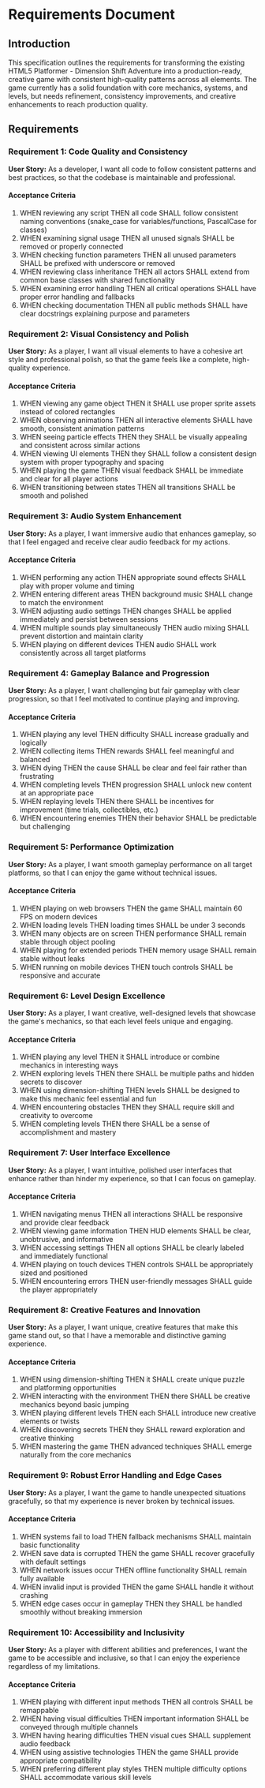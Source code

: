 # Requirements Document

## Introduction

This specification outlines the requirements for transforming the existing HTML5 Platformer - Dimension Shift Adventure into a production-ready, creative game with consistent high-quality patterns across all elements. The game currently has a solid foundation with core mechanics, systems, and levels, but needs refinement, consistency improvements, and creative enhancements to reach production quality.

## Requirements

### Requirement 1: Code Quality and Consistency

**User Story:** As a developer, I want all code to follow consistent patterns and best practices, so that the codebase is maintainable and professional.

#### Acceptance Criteria

1. WHEN reviewing any script THEN all code SHALL follow consistent naming conventions (snake_case for variables/functions, PascalCase for classes)
2. WHEN examining signal usage THEN all unused signals SHALL be removed or properly connected
3. WHEN checking function parameters THEN all unused parameters SHALL be prefixed with underscore or removed
4. WHEN reviewing class inheritance THEN all actors SHALL extend from common base classes with shared functionality
5. WHEN examining error handling THEN all critical operations SHALL have proper error handling and fallbacks
6. WHEN checking documentation THEN all public methods SHALL have clear docstrings explaining purpose and parameters

### Requirement 2: Visual Consistency and Polish

**User Story:** As a player, I want all visual elements to have a cohesive art style and professional polish, so that the game feels like a complete, high-quality experience.

#### Acceptance Criteria

1. WHEN viewing any game object THEN it SHALL use proper sprite assets instead of colored rectangles
2. WHEN observing animations THEN all interactive elements SHALL have smooth, consistent animation patterns
3. WHEN seeing particle effects THEN they SHALL be visually appealing and consistent across similar actions
4. WHEN viewing UI elements THEN they SHALL follow a consistent design system with proper typography and spacing
5. WHEN playing the game THEN visual feedback SHALL be immediate and clear for all player actions
6. WHEN transitioning between states THEN all transitions SHALL be smooth and polished

### Requirement 3: Audio System Enhancement

**User Story:** As a player, I want immersive audio that enhances gameplay, so that I feel engaged and receive clear audio feedback for my actions.

#### Acceptance Criteria

1. WHEN performing any action THEN appropriate sound effects SHALL play with proper volume and timing
2. WHEN entering different areas THEN background music SHALL change to match the environment
3. WHEN adjusting audio settings THEN changes SHALL be applied immediately and persist between sessions
4. WHEN multiple sounds play simultaneously THEN audio mixing SHALL prevent distortion and maintain clarity
5. WHEN playing on different devices THEN audio SHALL work consistently across all target platforms

### Requirement 4: Gameplay Balance and Progression

**User Story:** As a player, I want challenging but fair gameplay with clear progression, so that I feel motivated to continue playing and improving.

#### Acceptance Criteria

1. WHEN playing any level THEN difficulty SHALL increase gradually and logically
2. WHEN collecting items THEN rewards SHALL feel meaningful and balanced
3. WHEN dying THEN the cause SHALL be clear and feel fair rather than frustrating
4. WHEN completing levels THEN progression SHALL unlock new content at an appropriate pace
5. WHEN replaying levels THEN there SHALL be incentives for improvement (time trials, collectibles, etc.)
6. WHEN encountering enemies THEN their behavior SHALL be predictable but challenging

### Requirement 5: Performance Optimization

**User Story:** As a player, I want smooth gameplay performance on all target platforms, so that I can enjoy the game without technical issues.

#### Acceptance Criteria

1. WHEN playing on web browsers THEN the game SHALL maintain 60 FPS on modern devices
2. WHEN loading levels THEN loading times SHALL be under 3 seconds
3. WHEN many objects are on screen THEN performance SHALL remain stable through object pooling
4. WHEN playing for extended periods THEN memory usage SHALL remain stable without leaks
5. WHEN running on mobile devices THEN touch controls SHALL be responsive and accurate

### Requirement 6: Level Design Excellence

**User Story:** As a player, I want creative, well-designed levels that showcase the game's mechanics, so that each level feels unique and engaging.

#### Acceptance Criteria

1. WHEN playing any level THEN it SHALL introduce or combine mechanics in interesting ways
2. WHEN exploring levels THEN there SHALL be multiple paths and hidden secrets to discover
3. WHEN using dimension-shifting THEN levels SHALL be designed to make this mechanic feel essential and fun
4. WHEN encountering obstacles THEN they SHALL require skill and creativity to overcome
5. WHEN completing levels THEN there SHALL be a sense of accomplishment and mastery

### Requirement 7: User Interface Excellence

**User Story:** As a player, I want intuitive, polished user interfaces that enhance rather than hinder my experience, so that I can focus on gameplay.

#### Acceptance Criteria

1. WHEN navigating menus THEN all interactions SHALL be responsive and provide clear feedback
2. WHEN viewing game information THEN HUD elements SHALL be clear, unobtrusive, and informative
3. WHEN accessing settings THEN all options SHALL be clearly labeled and immediately functional
4. WHEN playing on touch devices THEN controls SHALL be appropriately sized and positioned
5. WHEN encountering errors THEN user-friendly messages SHALL guide the player appropriately

### Requirement 8: Creative Features and Innovation

**User Story:** As a player, I want unique, creative features that make this game stand out, so that I have a memorable and distinctive gaming experience.

#### Acceptance Criteria

1. WHEN using dimension-shifting THEN it SHALL create unique puzzle and platforming opportunities
2. WHEN interacting with the environment THEN there SHALL be creative mechanics beyond basic jumping
3. WHEN playing different levels THEN each SHALL introduce new creative elements or twists
4. WHEN discovering secrets THEN they SHALL reward exploration and creative thinking
5. WHEN mastering the game THEN advanced techniques SHALL emerge naturally from the core mechanics

### Requirement 9: Robust Error Handling and Edge Cases

**User Story:** As a player, I want the game to handle unexpected situations gracefully, so that my experience is never broken by technical issues.

#### Acceptance Criteria

1. WHEN systems fail to load THEN fallback mechanisms SHALL maintain basic functionality
2. WHEN save data is corrupted THEN the game SHALL recover gracefully with default settings
3. WHEN network issues occur THEN offline functionality SHALL remain fully available
4. WHEN invalid input is provided THEN the game SHALL handle it without crashing
5. WHEN edge cases occur in gameplay THEN they SHALL be handled smoothly without breaking immersion

### Requirement 10: Accessibility and Inclusivity

**User Story:** As a player with different abilities and preferences, I want the game to be accessible and inclusive, so that I can enjoy the experience regardless of my limitations.

#### Acceptance Criteria

1. WHEN playing with different input methods THEN all controls SHALL be remappable
2. WHEN having visual difficulties THEN important information SHALL be conveyed through multiple channels
3. WHEN having hearing difficulties THEN visual cues SHALL supplement audio feedback
4. WHEN using assistive technologies THEN the game SHALL provide appropriate compatibility
5. WHEN preferring different play styles THEN multiple difficulty options SHALL accommodate various skill levels